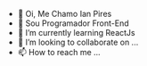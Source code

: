 - 👋 Oi, Me Chamo Ian Pires
- 👀 Sou Programador Front-End 
- 🌱 I’m currently learning ReactJs
- 💞️ I’m looking to collaborate on ...
- 📫 How to reach me ...

<!---
dev-ip/dev-ip is a ✨ special ✨ repository because its `README.md` (this file) appears on your GitHub profile.
You can click the Preview link to take a look at your changes.
--->
